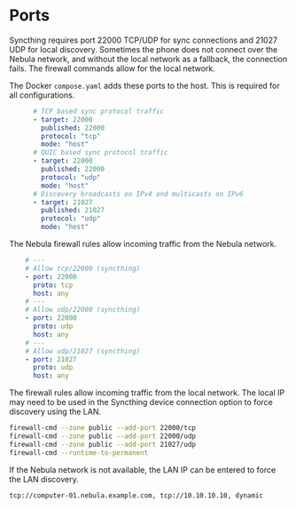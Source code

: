 # Ports

Syncthing requires port 22000 TCP/UDP for sync connections and 21027 UDP for local discovery.
Sometimes the phone does not connect over the Nebula network, and without the local network as a
fallback, the connection fails. The firewall commands allow for the local network.

The Docker `compose.yaml` adds these ports to the host. This is required for all configurations.
```yaml
      # TCP based sync protocol traffic
      - target: 22000
        published: 22000
        protocol: "tcp"
        mode: "host"
      # QUIC based sync protocol traffic
      - target: 22000
        published: 22000
        protocol: "udp"
        mode: "host"
      # Discovery broadcasts on IPv4 and multicasts on IPv6
      - target: 21027
        published: 21027
        protocol: "udp"
        mode: "host"
```

The Nebula firewall rules allow incoming traffic from the Nebula network.
```yaml
    # ---
    # Allow tcp/22000 (syncthing)
    - port: 22000
      proto: tcp
      host: any
    # ---
    # Allow udp/22000 (syncthing)
    - port: 22000
      proto: udp
      host: any
    # ---
    # Allow udp/21027 (syncthing)
    - port: 21027
      proto: udp
      host: any
```

The firewall rules allow incoming traffic from the local network. The local IP may need to be used
in the Syncthing device connection option to force discovery using the LAN.
```bash
firewall-cmd --zone public --add-port 22000/tcp
firewall-cmd --zone public --add-port 22000/udp
firewall-cmd --zone public --add-port 21027/udp
firewall-cmd --runtime-to-permanent
```

If the Nebula network is not available, the LAN IP can be entered to force the LAN discovery.
```text
tcp://computer-01.nebula.example.com, tcp://10.10.10.10, dynamic
```
